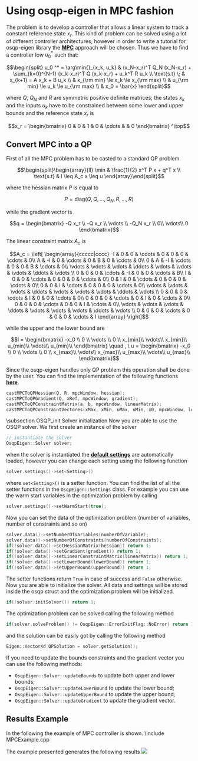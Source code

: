 # Using osqp-eigen in MPC fashion


The problem is to develop a controller that allows a linear system to track a constant reference state $x_r$. This kind of problem can be solved using a lot of different controller architectures, however in order to write a tutorial for osqp-eigen library the [**MPC**](https://en.wikipedia.org/wiki/Model_predictive_control) approach will be chosen.
 Thus we have to find a controller low $u_0^*$ such that:

```math
\begin{split}
  u_0 ^* = \arg\min{}_{x_k, u_k}   & (x_N-x_r)^T Q_N (x_N-x_r) + \sum_{k=0}^{N-1} (x_k-x_r)^T Q (x_k-x_r) + u_k^T R u_k \\
  \text{s.t} \; & x_{k+1} = A x_k + B u_k \\
  & x_{\rm min} \le x_k  \le x_{\rm max} \\
  & u_{\rm min} \le u_k  \le u_{\rm max} \\
  & x_0 = \bar{x}
\end{split}
```

 where $Q$, $Q_N$ and $R$ are symmetric positive definite matrices;
 the states $x_k$ and the inputs $u_k$ have to be constrained between some  lower and upper bounds and the reference state $x_r$ is
 
 ```math
 x_r = \begin{bmatrix} 0 & 0 & 1 & 0 & \cdots & & 0 \end{bmatrix} ^\top
 ```
 

 ## Convert MPC into a QP
 First of all the MPC problem has to be casted to a standard QP problem.

```math
\begin{split}\begin{array}{ll}
  \min & \frac{1}{2} x^T P x + q^T x \\
  \text{s.t} & l \leq A_c x \leq u
\end{array}\end{split}
 ```

where the hessian matrix $P$ is equal to
```math
P  = \text{diag}(Q, Q, ..., Q_N, R, ..., R)
```
while the gradient vector is
```math
q  = \begin{bmatrix}
-Q x_r \\
-Q x_r \\
\vdots \\
-Q_N x_r \\
0\\
\vdots\\
0
\end{bmatrix}
```

 The linear constraint matrix $A_c$ is
```math
A_c  =
\left[
\begin{array}{ccccc|cccc}
-I & 0 & 0 & \cdots & 0 & 0 & 0 & \cdots & 0\\
A & -I & 0 & \cdots & 0 & B & 0 & \cdots & 0\\
0 & A & -I & \cdots & 0 & 0 & B & \cdots &  0\\
\vdots & \vdots & \vdots  & \ddots & \vdots & \vdots & \vdots & \ddots & \vdots \\
0 & 0 & 0  & \cdots & -I & 0 & 0 & \cdots & B\\
I & 0 & 0 & \cdots & 0 & 0 & 0 & \cdots & 0\\
0 & I & 0 & \cdots & 0 & 0 & 0 & \cdots & 0\\
0 & 0 & I & \cdots & 0 & 0 & 0 & \cdots & 0\\
\vdots & \vdots & \vdots  & \ddots & \vdots & \vdots & \vdots & \ddots & \vdots \\
0 & 0 & 0 & \cdots & I & 0 & 0 & \cdots & 0\\
0 & 0 & 0 & \cdots & 0 & I & 0 & \cdots & 0\\
0 & 0 & 0 & \cdots & 0 & 0 & I & \cdots & 0\\
\vdots & \vdots & \vdots  & \ddots & \vdots & \vdots & \vdots & \ddots & \vdots \\
0 & 0 & 0 & \cdots & 0 & 0 & 0 & \cdots & I
\end{array}
\right]
```
 while the upper and the lower bound are
```math
l  = \begin{bmatrix}
-x_0 \\
0 \\
\vdots \\
0 \\
x_{min}\\
\vdots\\
x_{min}\\
u_{min}\\
\vdots\\
u_{min}\\
\end{bmatrix} \quad
, \ u  = \begin{bmatrix}
-x_0 \\
0 \\
\vdots \\
0 \\
x_{max}\\
\vdots\\
x_{max}\\
u_{max}\\
\vdots\\
u_{max}\\
\end{bmatrix}
```

Since the osqp-eigen handles only QP problem this operation shall be done by the user.
 You can find the implementation of the following functions [**here**](https://github.com/GiulioRomualdi/osqp-eigen/blob/master/example/src/MPCExample.cpp#L71-L182).
```cpp
castMPCToQPHessian(Q, R, mpcWindow, hessian);
castMPCToQPGradient(Q, xRef, mpcWindow, gradient);
castMPCToQPConstraintMatrix(a, b, mpcWindow, linearMatrix);
castMPCToQPConstraintVectores(xMax, xMin, uMax, uMin, x0, mpcWindow, lowerBound, upperBound);
```

 \subsection OSQP_init Solver initialization
Now you are able to use the OSQP solver. We first create an instance of the solver
```cpp
// instantiate the solver
OsqpEigen::Solver solver;
```
 when the solver is instantiated the [**default settings**](http://osqp.readthedocs.io/en/latest/interfaces/solver_settings.html) are automatically loaded, however you can change each setting using
 the following function
```cpp
solver.settings()->set<Setting>()
``` 
where `set<Setting>()` is a setter function. You can find the list of all the setter
 functions in the `OsqpEigen::Settings` class.
 For example you can use the warm start variables in the optimization problem by calling
```cpp
solver.settings()->setWarmStart(true);
```

 Now you can set the data of the optimization problem (number of variables, number of constraints
 and so on)
```cpp
solver.data()->setNumberOfVariables(numberOfVariable);
solver.data()->setNumberOfConstraints(numberOfConstraints);
if(!solver.data()->setHessianMatrix(hessian)) return 1;
if(!solver.data()->setGradient(gradient)) return 1;
if(!solver.data()->setLinearConstraintMatrix(linearMatrix)) return 1;
if(!solver.data()->setLowerBound(lowerBound)) return 1;
if(!solver.data()->setUpperBound(upperBound)) return 1;
``` 
The setter functions return `True` in case of success and `False` otherwise.
Now you are able to initialize the solver. All data and settings will be stored inside the osqp struct and the optimization problem will be initialized.
```cpp
if(!solver.initSolver()) return 1;
```
 The optimization problem can be solved calling the following method
```cpp
if(solver.solveProblem() != OsqpEigen::ErrorExitFlag::NoError) return 1;
``` 
and the solution can be easily got by calling the following method

```cpp
Eigen::VectorXd QPSolution = solver.getSolution();
```

 If you need to update the bounds constraints and the gradient vector you
 can use the following methods:
 - `OsqpEigen::Solver::updateBounds` to update both upper and lower bounds;
 - `OsqpEigen::Solver::updateLowerBound` to update the lower bound;
 - `OsqpEigen::Solver::updateUpperBound` to update the upper bound;
 - `OsqpEigen::Solver::updateGradient` to update the gradient vector.

## Results Example
In the following the example of MPC controller is shown.
\include MPCExample.cpp

The example presented generates the following results
![](/docs/figures/mpc_result.png)
